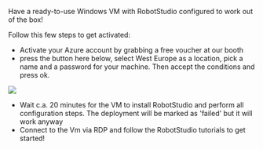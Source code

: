 Have a ready-to-use Windows VM with RobotStudio configured to work out of the box!

Follow this few steps to get activated:

* Activate your Azure account by grabbing a free voucher at our booth
* press the button here below, select West Europe as a location, pick a name and a password for your machine. Then accept the conditions and press ok.

<a href="https://portal.azure.com/#create/Microsoft.Template/uri/https%3A%2F%2Fraw.githubusercontent.com%2FMandur%2FHackZurich2017%2Fmaster%2FMicrosoft%2FRobotStudio-VM%2Fazuredeploy.json" target="_blank">
    <img src="http://azuredeploy.net/deploybutton.png"/>
</a>

* Wait c.a. 20 minutes for the VM to install RobotStudio and perform all configuration steps. The deployment will be marked as 'failed' but it will work anyway
* Connect to the Vm via RDP and follow the RobotStudio tutorials to get started! 